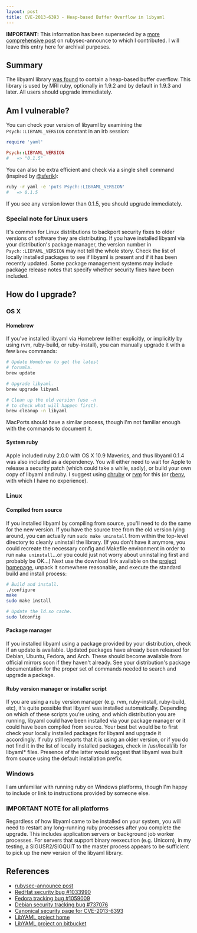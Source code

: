 ```yaml
---
layout: post
title: CVE-2013-6393 - Heap-based Buffer Overflow in libyaml
---
```


**IMPORTANT:** This information has been superseded by a [more comprehensive
post][rubysec_post] on rubysec-announce to which I contributed.  I will leave
this entry here for archival purposes.

## Summary

The libyaml library [was found][rhbug_1033990] to contain a heap-based buffer
overflow.  This library is used by MRI ruby, optionally in 1.9.2 and by
default in 1.9.3 and later.  All users should upgrade immediately.

## Am I vulnerable?

You can check your version of libyaml by examining the
`Psych::LIBYAML_VERSION` constant in an irb session:

```ruby
require 'yaml'

Psych::LIBYAML_VERSION
#   => "0.1.5"
```

You can also be extra efficient and check via a single shell command (inspired
by [@sferik][sferik_tweet]):

```bash
ruby -r yaml -e 'puts Psych::LIBYAML_VERSION'
#   => 0.1.5
```

If you see any version lower than 0.1.5, you should upgrade immediately.

### Special note for Linux users

It's common for Linux distributions to backport security fixes to older
versions of software they are distributing.  If you have installed libyaml via
your distribution's package manager, the version number in
`Psych::LIBYAML_VERSION` may not tell the whole story.  Check the list of
locally installed packages to see if libyaml is present and if it has been
recently updated.  Some package management systems may include package release
notes that specify whether security fixes have been included.

## How do I upgrade?

### OS X

#### Homebrew

If you've installed libyaml via Homebrew (either explicitly, or implicitly
by using rvm, ruby-build, or ruby-install), you can manually upgrade it with a
few `brew` commands:

```bash
# Update Homebrew to get the latest
# forumla.
brew update

# Upgrade libyaml.
brew upgrade libyaml

# Clean up the old version (use -n
# to check what will happen first).
brew cleanup -n libyaml
```

MacPorts should have a similar process, though I'm not familiar enough with
the commands to document it.

#### System ruby

Apple included ruby 2.0.0 with OS X 10.9 Maverics, and thus libyaml 0.1.4 was
also included as a dependency.  You will either need to wait for Apple to
release a security patch (which could take a while, sadly), or build your own
copy of libyaml and ruby.  I suggest using [chruby][] or [rvm][] for this (or
[rbenv][], with which I have no experience).

### Linux

#### Compiled from source

If you installed libyaml by compiling from source, you'll need to do the same
for the new version.  If you have the source tree from the old version lying
around, you can actually run `sudo make uninstall` from within the top-level
directory to cleanly uninstall the library.  (If you don't have it anymore,
you could recreate the necessary config and Makefile environment in order to
run `make uninstall`...or you could just not worry about uninstalling first
and probably be OK...)  Next use the download link available on the [project
homepage][libyaml_home], unpack it somewhere reasonable, and execute the
standard build and install process:

```bash
# Build and install.
./configure
make
sudo make install

# Update the ld.so cache.
sudo ldconfig
```

#### Package manager

If you installed libyaml using a package provided by your distribution, check
if an update is available.  Updated packages have already been released for
Debian, Ubuntu, Fedora, and Arch.  These should become available from official
mirrors soon if they haven't already.  See your distribution's package
documentation for the proper set of commands needed to search and upgrade a
package.

#### Ruby version manager or installer script

If you are using a ruby version manager (e.g. rvm, ruby-install,
ruby-build, etc), it's quite possible that libyaml was installed
automatically.  Depending on which of these scripts you're using, and which
distribution you are running, libyaml could have been installed via your
package manager or it could have been compiled from source.  Your best bet
would be to first check your locally installed packages for libyaml and upgrade
it accordingly.  If ruby still reports that it is using an older version, or
if you do not find it in the list of locally installed packages, check in
/usr/local/lib for libyaml* files.  Presence of the latter would suggest that
libyaml was built from source using the default installation prefix.

### Windows

I am unfamiliar with running ruby on Windows platforms, though I'm happy to
include or link to instructions provided by someone else.

### IMPORTANT NOTE for all platforms

Regardless of how libyaml came to be installed on your system,
you will need to restart any long-running ruby processes after you complete
the upgrade.  This includes application servers or background job worker
processes.  For servers that support binary reexecution (e.g. Unicorn), in my
testing, a SIGUSR2/SIGQUIT to the master process appears to be sufficient to
pick up the new version of the libyaml library.

## References

* [rubysec-announce post][rubysec_post]
* [RedHat security bug #1033990][rhbug_1033990]
* [Fedora tracking bug #1059009][rhbug_1059009]
* [Debian security tracking bug #737076][debian_737076]
* [Canonical security page for CVE-2013-6393][canonical_cve]
* [LibYAML project home][libyaml_home]
* [LibYAML project on bitbucket][libyaml_source]

[rhbug_1033990]: https://bugzilla.redhat.com/show_bug.cgi?id=1033990
[rhbug_1059009]: https://bugzilla.redhat.com/show_bug.cgi?id=1059009
[debian_737076]: http://bugs.debian.org/cgi-bin/bugreport.cgi?bug=737076
[canonical_cve]: http://people.canonical.com/~ubuntu-security/cve/2013/CVE-2013-6393.html
[libyaml_home]: http://pyyaml.org/wiki/LibYAML
[libyaml_source]: https://bitbucket.org/xi/libyaml/overview

[rubysec_post]: https://groups.google.com/d/topic/rubysec-announce/3sx25iR7yHQ
[sferik_tweet]: https://twitter.com/sferik/status/430687492300623872
[chruby]: https://github.com/postmodern/chruby/
[rvm]: http://rvm.io
[rbenv]: https://github.com/sstephenson/rbenv/
